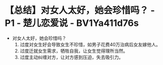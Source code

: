 # 【总结】对女人太好，她会珍惜吗？ - P1 - 楚儿恋爱说 - BV1Ya411d76s

-   对女人太好，她会珍惜吗？
    1.  过度对女生好会导致女生不珍惜，如男子花费40万治病后女友嫁他人。
    2.  过度迁就女生需求，牺牲自我，让女生觉得理所当然。
    3.  过度主动纠缠对方，让对方感到压迫，失去吸引力。